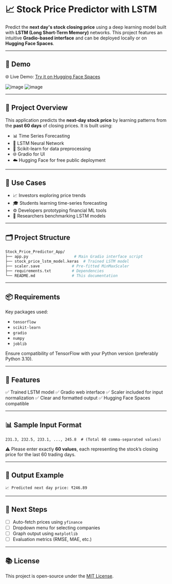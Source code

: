 

# 📈 Stock Price Predictor with LSTM

Predict the **next day's stock closing price** using a deep learning model built with **LSTM (Long Short-Term Memory)** networks. This project features an intuitive **Gradio-based interface** and can be deployed locally or on **Hugging Face Spaces**.

---

## 🚀 Demo

🌐 Live Demo: [Try it on Hugging Face Spaces](https://huggingface.co/spaces/noureenac/stock-predictor)

![image](https://github.com/user-attachments/assets/6d21e82a-f62e-418c-bf4a-43c67dd1870f)
![image](https://github.com/user-attachments/assets/07d70cfa-6327-40b9-b1f6-d7c7987dd870)

---

## 🧠 Project Overview

This application predicts the **next-day stock price** by learning patterns from the **past 60 days** of closing prices. It is built using:

* 📊 Time Series Forecasting
* 🔁 LSTM Neural Network
* 🧪 Scikit-learn for data preprocessing
* 🌐 Gradio for UI
* ☁️ Hugging Face for free public deployment

---

## 💼 Use Cases

* 📈 Investors exploring price trends
* 🎓 Students learning time-series forecasting
* ⚙️ Developers prototyping financial ML tools
* 🧪 Researchers benchmarking LSTM models

---

## 🗂️ Project Structure

```bash
Stock_Price_Predictor_App/
├── app.py                    # Main Gradio interface script
├── stock_price_lstm_model.keras  # Trained LSTM model
├── scaler.save              # Pre-fitted MinMaxScaler
├── requirements.txt         # Dependencies
└── README.md                # This documentation
```


---

## 📦 Requirements

Key packages used:

* `tensorflow`
* `scikit-learn`
* `gradio`
* `numpy`
* `joblib`

Ensure compatibility of TensorFlow with your Python version (preferably Python 3.10).

---

## 📌 Features

✅ Trained LSTM model
✅ Gradio web interface
✅ Scaler included for input normalization
✅ Clear and formatted output
✅ Hugging Face Spaces compatible

---

## 📊 Sample Input Format

```
231.3, 232.5, 233.1, ..., 245.8  # (Total 60 comma-separated values)
```

⚠️ Please enter exactly **60 values**, each representing the stock’s closing price for the last 60 trading days.

---

## 🔮 Output Example

```
📈 Predicted next day price: ₹246.89
```


---

## 🧠 Next Steps

* [ ] Auto-fetch prices using `yfinance`
* [ ] Dropdown menu for selecting companies
* [ ] Graph output using `matplotlib`
* [ ] Evaluation metrics (RMSE, MAE, etc.)

---

## 📚 License

This project is open-source under the [MIT License](LICENSE).

